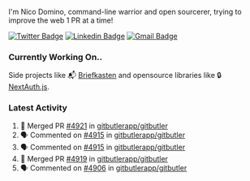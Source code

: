 
I'm Nico Domino, command-line warrior and open sourcerer, trying to improve the web 1 PR at a time!

[![Twitter Badge](https://img.shields.io/badge/-@ndom91-1ca0f1?style=flat-square&labelColor=1ca0f1&logo=twitter&logoColor=white&link=https://twitter.com/ndom91)](https://twitter.com/ndom91) [![Linkedin Badge](https://img.shields.io/badge/-ndom91-blue?style=flat-square&logo=Linkedin&logoColor=white&link=https://www.linkedin.com/in/ndom91/)](https://www.linkedin.com/in/ndom91/) [![Gmail Badge](https://img.shields.io/badge/-yo@ndo.dev-c14438?style=flat-square&logo=mail.ru&logoColor=white&link=mailto:yo@ndo.dev)](mailto:yo@ndo.dev)

### Currently Working On..

Side projects like 📬 [Briefkasten](https://briefkastenhq.com) and opensource libraries like 🔒 [NextAuth.js](https://github.com/nextauthjs/next-auth).

<!--START_SECTION_PROFILE_VIEWS:readme-info-->
<!--END_SECTION_PROFILE_VIEWS:readme-info-->

<!--START_SECTION_DAILY_COMMIT:readme-info-->
<!--END_SECTION_DAILY_COMMIT:readme-info-->

<!--START_SECTION_WEEKLY_COMMIT:readme-info-->
<!--END_SECTION_WEEKLY_COMMIT:readme-info-->

### Latest Activity

<!--START_SECTION:activity-->
1. 🎉 Merged PR [#4921](https://github.com/gitbutlerapp/gitbutler/pull/4921) in [gitbutlerapp/gitbutler](https://github.com/gitbutlerapp/gitbutler)
2. 🗣 Commented on [#4915](https://github.com/gitbutlerapp/gitbutler/pull/4915#issuecomment-2352558936) in [gitbutlerapp/gitbutler](https://github.com/gitbutlerapp/gitbutler)
3. 🗣 Commented on [#4915](https://github.com/gitbutlerapp/gitbutler/pull/4915#issuecomment-2352553988) in [gitbutlerapp/gitbutler](https://github.com/gitbutlerapp/gitbutler)
4. 🎉 Merged PR [#4919](https://github.com/gitbutlerapp/gitbutler/pull/4919) in [gitbutlerapp/gitbutler](https://github.com/gitbutlerapp/gitbutler)
5. 🗣 Commented on [#4906](https://github.com/gitbutlerapp/gitbutler/pull/4906#issuecomment-2352462271) in [gitbutlerapp/gitbutler](https://github.com/gitbutlerapp/gitbutler)
<!--END_SECTION:activity-->
